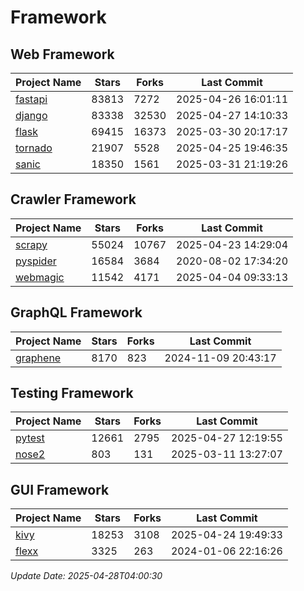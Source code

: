 # Framework

## Web Framework
| Project Name | Stars | Forks | Last Commit |
| ------------ | ----- | ----- | ----------- |
| [fastapi](https://github.com/fastapi/fastapi) | 83813 | 7272 | 2025-04-26 16:01:11 |
| [django](https://github.com/django/django) | 83338 | 32530 | 2025-04-27 14:10:33 |
| [flask](https://github.com/pallets/flask) | 69415 | 16373 | 2025-03-30 20:17:17 |
| [tornado](https://github.com/tornadoweb/tornado) | 21907 | 5528 | 2025-04-25 19:46:35 |
| [sanic](https://github.com/sanic-org/sanic) | 18350 | 1561 | 2025-03-31 21:19:26 |

## Crawler Framework
| Project Name | Stars | Forks | Last Commit |
| ------------ | ----- | ----- | ----------- |
| [scrapy](https://github.com/scrapy/scrapy) | 55024 | 10767 | 2025-04-23 14:29:04 |
| [pyspider](https://github.com/binux/pyspider) | 16584 | 3684 | 2020-08-02 17:34:20 |
| [webmagic](https://github.com/code4craft/webmagic) | 11542 | 4171 | 2025-04-04 09:33:13 |

## GraphQL Framework
| Project Name | Stars | Forks | Last Commit |
| ------------ | ----- | ----- | ----------- |
| [graphene](https://github.com/graphql-python/graphene) | 8170 | 823 | 2024-11-09 20:43:17 |

## Testing Framework
| Project Name | Stars | Forks | Last Commit |
| ------------ | ----- | ----- | ----------- |
| [pytest](https://github.com/pytest-dev/pytest) | 12661 | 2795 | 2025-04-27 12:19:55 |
| [nose2](https://github.com/nose-devs/nose2) | 803 | 131 | 2025-03-11 13:27:07 |

## GUI Framework
| Project Name | Stars | Forks | Last Commit |
| ------------ | ----- | ----- | ----------- |
| [kivy](https://github.com/kivy/kivy) | 18253 | 3108 | 2025-04-24 19:49:33 |
| [flexx](https://github.com/flexxui/flexx) | 3325 | 263 | 2024-01-06 22:16:26 |

*Update Date: 2025-04-28T04:00:30*